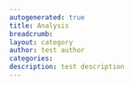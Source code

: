 ```yaml
---
autogenerated: true
title: Analysis
breadcrumb: 
layout: category
author: test author
categories: 
description: test description
---
```


